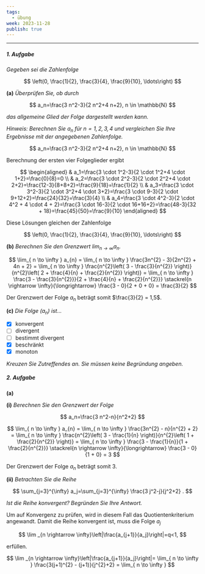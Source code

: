```yaml
---
tags:
  - übung
week: 2023-11-28
publish: true
---
```

***
##### 1. Aufgabe
*Gegeben sei die Zahlenfolge*

$$
\left(0, \frac{1}{2}, \frac{3}{4}, \frac{9}{10}, \ldots\right)
$$

**(a)**
*Überprüfen Sie, ob durch*

$$
a_n=\frac{3 n^2-3}{2 n^2+4 n+2}, n \in \mathbb{N}
$$

*das allgemeine Glied der Folge dargestellt werden kann.*

*Hinweis: Berechnen Sie $a_n$ für $n=1,2,3,4$ und vergleichen Sie Ihre Ergebnisse mit der angegebenen Zahlenfolge.*


$$
a_n=\frac{3 n^2-3}{2 n^2+4 n+2}, n \in \mathbb{N}
$$

Berechnung der ersten vier Folgeglieder ergibt

$$
\begin{aligned}
& a_1=\frac{3 \cdot 1^2-3}{2 \cdot 1^2+4 \cdot 1+2}=\frac{0}{8}=0 \\
& a_2=\frac{3 \cdot 2^2-3}{2 \cdot 2^2+4 \cdot 2+2}=\frac{12-3}{8+8+2}=\frac{9}{18}=\frac{1}{2} \\
& a_3=\frac{3 \cdot 3^2-3}{2 \cdot 3^2+4 \cdot 3+2}=\frac{3 \cdot 9-3}{2 \cdot 9+12+2}=\frac{24}{32}=\frac{3}{4} \\
& a_4=\frac{3 \cdot 4^2-3}{2 \cdot 4^2 + 4 \cdot 4 + 2}=\frac{3 \cdot 16-3}{2 \cdot 16+16+2}=\frac{48-3}{32 + 18}=\frac{45}{50}=\frac{9}{10}
\end{aligned}
$$

Diese Lösungen gleichen der Zahlenfolge

$$
\left(0, \frac{1}{2}, \frac{3}{4}, \frac{9}{10}, \ldots\right)
$$

**(b)**
*Berechnen Sie den Grenzwert $\displaystyle \lim _{n \rightarrow \infty} a_n$.*


$$
\lim_{ n \to \infty } a_{n} = \lim_{ n \to \infty } \frac{3n^{2} - 3}{2n^{2} + 4n + 2} = \lim_{ n \to \infty } \frac{n^{2}\left( 3 - \frac{3}{n^{2}} \right)}{n^{2}\left( 2 + \frac{4}{n} + \frac{2}{n^{2}} \right)} = \lim_{ n \to \infty } \frac{3 - \frac{3}{n^{2}}}{2 + \frac{4}{n} + \frac{2}{n^{2}}} \stackrel{n \rightarrow \infty}{\longrightarrow} \frac{3 - 0}{2 + 0 + 0} = \frac{3}{2}
$$

Der Grenzwert der Folge $a_{n}$ beträgt somit $\frac{3}{2} = 1,5$.

**(c)**
*Die Folge $\left(a_n\right)$ ist...*

- [x] konvergent
- [ ] divergent
- [ ] bestimmt divergent
- [x] beschränkt
- [x] monoton

*Kreuzen Sie Zutreffendes an. Sie müssen keine Begründung angeben.*

##### 2. Aufgabe 

**(a)**

**(i)**
*Berechnen Sie den Grenzwert der Folge*

$$
a_n=\frac{3 n^2-n}{n^2+2}
$$

$$
\lim_{ n \to \infty } a_{n} = \lim_{ n \to \infty } \frac{3n^{2} - n}{n^{2} + 2} = \lim_{ n \to \infty } \frac{n^{2}\left( 3 - \frac{1}{n} \right)}{n^{2}\left( 1 + \frac{2}{n^{2}} \right)} = \lim_{ n \to \infty } \frac{3 - \frac{1}{n}}{1 + \frac{2}{n^{2}}} \stackrel{n \rightarrow \infty}{\longrightarrow} \frac{3 - 0}{1 + 0} = 3
$$

Der Grenzwert der Folge $a_{n}$ beträgt somit 3.

**(ii)**
*Betrachten Sie die Reihe*

$$
\sum_{j=3}^{\infty} a_j=\sum_{j=3}^{\infty} \frac{3 j^2-j}{j^2+2} .
$$

*Ist die Reihe konvergent? Begründen Sie Ihre Antwort.*

Um auf Konvergenz zu prüfen, wird in diesem Fall das Quotientenkriterium angewandt.
Damit die Reihe konvergent ist, muss die Folge $a_{j}$

$$
\lim _{n \rightarrow \infty}\left|\frac{a_{j+1}}{a_j}\right|=q<1,
$$

erfüllen.

$$
\lim _{n \rightarrow \infty}\left|\frac{a_{j+1}}{a_j}\right|= \lim_{ n \to \infty } \frac{3(j+1)^{2} - (j+1)}{j^{2}+2} = \lim_{ n \to \infty } 
$$